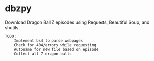 # dbzpy
Download Dragon Ball Z episodes using Requests, Beautiful Soup, and shutils. 


    TODO:
        Implement bs4 to parse webpages
        Check for 404/errors while requesting
        Autoname for new file based on episode
        Collect all 7 dragon balls
  
